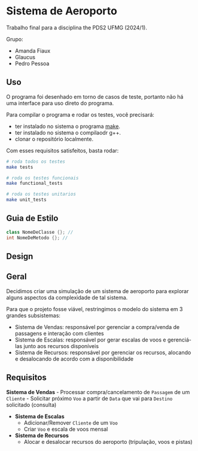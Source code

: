 # Sistema de Aeroporto

Trabalho final para a disciplina the PDS2 UFMG (2024/1).

Grupo:
- Amanda Fiaux
- Glaucus
- Pedro Pessoa

## Uso

O programa foi desenhado em torno de casos de teste, portanto não há uma interface para uso direto do programa.

Para compilar o programa e rodar os testes, você precisará:
- ter instalado no sistema o programa [make](https://www.gnu.org/software/make/).
- ter instalado no sistema o compilaodr g++.
- clonar o repositório localmente.

Com esses requisitos satisfeitos, basta rodar:

```bash
# roda todos os testes
make tests

# roda os testes funcionais
make functional_tests

# roda os testes unitarios
make unit_tests
```

## Guia de Estilo

```cpp
class NomeDeClasse {}; // 
int NomeDeMetodo {}; //

```

## Design

## Geral

Decidimos criar uma simulação de um sistema de aeroporto para explorar alguns aspectos da complexidade de tal sistema.

Para que o projeto fosse viável, restringimos o modelo do sistema em 3 grandes subsistemas:
- Sistema de Vendas: responsável por gerenciar a compra/venda de passagens e interação com clientes
- Sistema de Escalas: responsável por gerar escalas de voos e gerenciá-las junto aos recursos disponíveis
- Sistema de Recursos: responsável por gerenciar os recursos, alocando e desalocando de acordo com a disponibilidade

## Requisitos

**Sistema de Vendas**
    - Processar compra/cancelamento de `Passagem` de um `Cliente`
    - Solicitar próximo `Voo` a partir de `Data` que vai para `Destino` solicitado (consulta)
- **Sistema de Escalas**
    - Adicionar/Remover `Cliente` de um `Voo`
    - Criar `Voo` e escala de voos mensal
- **Sistema de Recursos**
    - Alocar e desalocar recursos do aeroporto (tripulação, voos e pistas)
